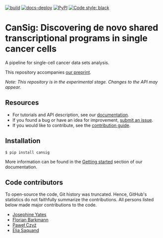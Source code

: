 [![build](https://github.com/BoevaLab/CanSig/actions/workflows/build.yml/badge.svg?branch=main)](https://github.com/BoevaLab/CanSig/actions/workflows/build.yml)
[![docs-deploy](https://github.com/BoevaLab/CanSig/actions/workflows/docs-deploy.yml/badge.svg)](https://github.com/BoevaLab/CanSig/actions/workflows/docs-deploy.yml)
[![PyPI](https://img.shields.io/pypi/v/cansig.svg)](https://pypi.org/project/cansig)
[![Code style: black](https://img.shields.io/badge/code%20style-black-000000.svg)](https://github.com/psf/black)

# CanSig: Discovering de novo shared transcriptional programs in single cancer cells

A pipeline for single-cell cancer data sets analysis.

This repository accompanies [our preprint](https://doi.org/10.1101/2022.04.14.488324).

_Note: This repository is in the experimental stage. Changes to the API may appear._

## Resources

- For tutorials and API description, see our [documentation](https://boevalab.github.io/CanSig/).
- If you found a bug or have an idea for improvement, [submit an issue](https://boevalab.github.io/CanSig/contributing.html#submitting-an-issue).
- If you would like to contribute, see the [contribution guide](https://boevalab.github.io/CanSig/contributing.html).

## Installation

```
$ pip install cansig
```

More information can be found in the [Getting started](https://boevalab.github.io/CanSig/index.html#getting-started) section of our documentation.

## Code contributors
To open-source the code, Git history was truncated. Hence, GitHub's statistics do not faithfully summarize the contributions. All persons listed below made major contributions to the code.

- [Josephine Yates](https://github.com/josephineyates)
- [Florian Barkmann](https://github.com/FlorianBarkmann)
- [Paweł Czyż](https://github.com/pawel-czyz)
- [Elia Saquand](https://github.com/saquand)
